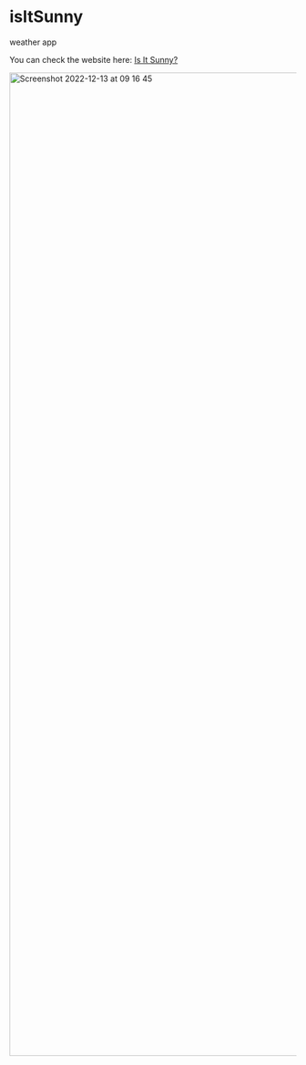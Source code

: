 # isItSunny
weather app

You can check the website here: [Is It Sunny?](https://isitsunnytoday.netlify.app/)

<img width="1724" alt="Screenshot 2022-12-13 at 09 16 45" src="https://user-images.githubusercontent.com/18124749/207277432-9e104314-b75f-48a1-8208-6dddef8a6f46.png">
